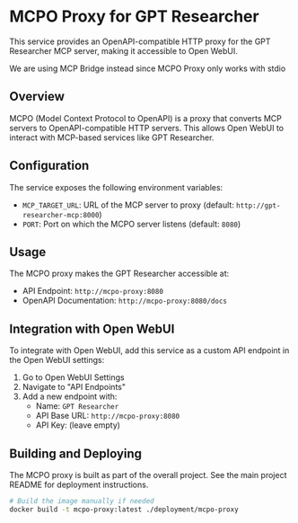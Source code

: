 # MCPO Proxy for GPT Researcher

This service provides an OpenAPI-compatible HTTP proxy for the GPT Researcher MCP server, making it accessible to Open WebUI.

We are using MCP Bridge instead since MCPO Proxy only works with stdio

## Overview

MCPO (Model Context Protocol to OpenAPI) is a proxy that converts MCP servers to OpenAPI-compatible HTTP servers. This allows Open WebUI to interact with MCP-based services like GPT Researcher.

## Configuration

The service exposes the following environment variables:

- `MCP_TARGET_URL`: URL of the MCP server to proxy (default: `http://gpt-researcher-mcp:8000`)
- `PORT`: Port on which the MCPO server listens (default: `8080`)

## Usage

The MCPO proxy makes the GPT Researcher accessible at:

- API Endpoint: `http://mcpo-proxy:8080`
- OpenAPI Documentation: `http://mcpo-proxy:8080/docs`

## Integration with Open WebUI

To integrate with Open WebUI, add this service as a custom API endpoint in the Open WebUI settings:

1. Go to Open WebUI Settings
2. Navigate to "API Endpoints"
3. Add a new endpoint with:
   - Name: `GPT Researcher`
   - API Base URL: `http://mcpo-proxy:8080`
   - API Key: (leave empty)

## Building and Deploying

The MCPO proxy is built as part of the overall project. See the main project README for deployment instructions.

```bash
# Build the image manually if needed
docker build -t mcpo-proxy:latest ./deployment/mcpo-proxy
```

